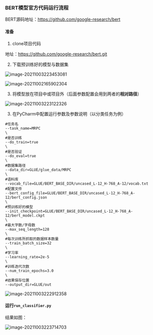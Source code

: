 ### BERT模型官方代码运行流程

BERT源码地址：https://github.com/google-research/bert

#### 准备

1. clone项目代码

地址：https://github.com/google-research/bert.git

2. 下载预训练好的模型与数据集

![image-20211003223453081](https://cdn.jsdelivr.net/gh/piggy925/BlogAssets@main/uPic/dl-4.png)

![image-20211002165902304](https://cdn.jsdelivr.net/gh/piggy925/BlogAssets@main/uPic/dl-1.png)

3. 将模型放在项目中或项目外（后面参数配置会用到两者的**相对路径**）

![image-20211003223122326](https://cdn.jsdelivr.net/gh/piggy925/BlogAssets@main/uPic/dl-3.png)

3. 在PyCharm中配置运行参数及参数说明（以分类任务为例）

````shell
#任务名
--task_name=MRPC
\
#是否训练
--do_train=true
\
#是否验证
--do_eval=true
\
#数据集路径
--data_dir=GLUE/glue_data/MRPC
\
#语料库
--vocab_file=GLUE/BERT_BASE_DIR/uncased_L-12_H-768_A-12/vocab.txt
#配置文件
--bert_config_file=GLUE/BERT_BASE_DIR/uncased_L-12_H-768_A-12/bert_config.json
\
#预训练好的模型
--init_checkpoint=GLUE/BERT_BASE_DIR/uncased_L-12_H-768_A-12/bert_model.ckpt
\
#最大字数/字母数
--max_seq_length=128
\
#每次训练所抓取的数据样本数量
--train_batch_size=32
\
#学习率
--learning_rate=2e-5
\
#训练迭代次数
--num_train_epochs=3.0
\
#结果保存位置
--output_dir=GLUE/out
````

![image-20211003222912358](https://cdn.jsdelivr.net/gh/piggy925/BlogAssets@main/uPic/dl-2.png)

#### 运行`run_classifier.py`

结果如图：

![image-20211003223714703](https://cdn.jsdelivr.net/gh/piggy925/BlogAssets@main/uPic/dl-5.png)

